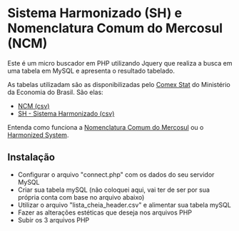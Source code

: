 # Sistema Harmonizado (SH) e Nomenclatura Comum do Mercosul (NCM)

Este é um micro buscador em PHP utilizando Jquery que realiza a busca em uma tabela em MySQL e apresenta o resultado tabelado.

As tabelas utilizadam são as disponibilizadas pelo [Comex Stat](http://comexstat.mdic.gov.br/pt/home) do Ministério da Economia do Brasil. São elas:
* [NCM (csv)](https://balanca.economia.gov.br/balanca/bd/tabelas/NCM.csv)
* [SH - Sistema Harmonizado (csv)](https://balanca.economia.gov.br/balanca/bd/tabelas/NCM_SH.csv)

Entenda como funciona a [Nomenclatura Comum do Mercosul](https://receita.economia.gov.br/orientacao/aduaneira/classificacao-fiscal-de-mercadorias/ncm) ou o [Harmonized System](http://www.wcoomd.org/en/topics/nomenclature/overview/what-is-the-harmonized-system.aspx).

## Instalação
* Configurar o arquivo "connect.php" com os dados do seu servidor MySQL
* Criar sua tabela mySQL (não coloquei aqui, vai ter de ser por sua própria conta com base no arquivo abaixo)
* Utilizar o arquivo "lista_cheia_header.csv" e alimentar sua tabela mySQL
* Fazer as alterações estéticas que deseja nos arquivos PHP
* Subir os 3 arquivos PHP
